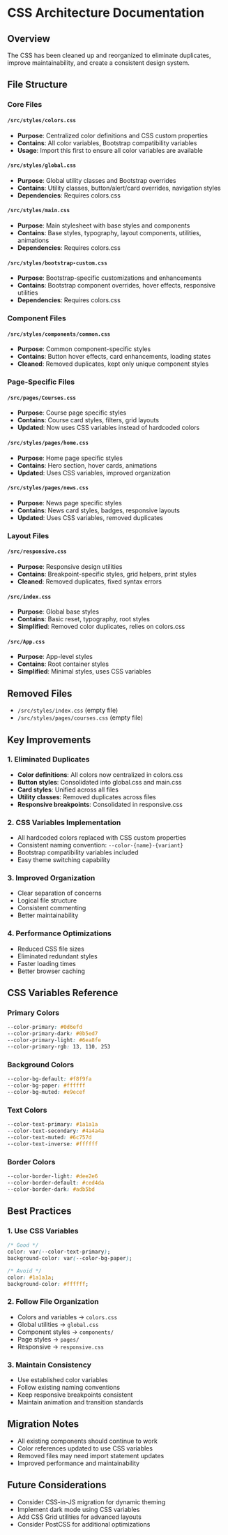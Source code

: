 # CSS Architecture Documentation

## Overview
The CSS has been cleaned up and reorganized to eliminate duplicates, improve maintainability, and create a consistent design system.

## File Structure

### Core Files

#### `/src/styles/colors.css`
- **Purpose**: Centralized color definitions and CSS custom properties
- **Contains**: All color variables, Bootstrap compatibility variables
- **Usage**: Import this first to ensure all color variables are available

#### `/src/styles/global.css`
- **Purpose**: Global utility classes and Bootstrap overrides
- **Contains**: Utility classes, button/alert/card overrides, navigation styles
- **Dependencies**: Requires colors.css

#### `/src/styles/main.css`
- **Purpose**: Main stylesheet with base styles and components
- **Contains**: Base styles, typography, layout components, utilities, animations
- **Dependencies**: Requires colors.css

#### `/src/styles/bootstrap-custom.css`
- **Purpose**: Bootstrap-specific customizations and enhancements
- **Contains**: Bootstrap component overrides, hover effects, responsive utilities
- **Dependencies**: Requires colors.css

### Component Files

#### `/src/styles/components/common.css`
- **Purpose**: Common component-specific styles
- **Contains**: Button hover effects, card enhancements, loading states
- **Cleaned**: Removed duplicates, kept only unique component styles

### Page-Specific Files

#### `/src/pages/Courses.css`
- **Purpose**: Course page specific styles
- **Contains**: Course card styles, filters, grid layouts
- **Updated**: Now uses CSS variables instead of hardcoded colors

#### `/src/styles/pages/home.css`
- **Purpose**: Home page specific styles
- **Contains**: Hero section, hover cards, animations
- **Updated**: Uses CSS variables, improved organization

#### `/src/styles/pages/news.css`
- **Purpose**: News page specific styles
- **Contains**: News card styles, badges, responsive layouts
- **Updated**: Uses CSS variables, removed duplicates

### Layout Files

#### `/src/responsive.css`
- **Purpose**: Responsive design utilities
- **Contains**: Breakpoint-specific styles, grid helpers, print styles
- **Cleaned**: Removed duplicates, fixed syntax errors

#### `/src/index.css`
- **Purpose**: Global base styles
- **Contains**: Basic reset, typography, root styles
- **Simplified**: Removed color duplicates, relies on colors.css

#### `/src/App.css`
- **Purpose**: App-level styles
- **Contains**: Root container styles
- **Simplified**: Minimal styles, uses CSS variables

## Removed Files
- `/src/styles/index.css` (empty file)
- `/src/styles/pages/courses.css` (empty file)

## Key Improvements

### 1. Eliminated Duplicates
- **Color definitions**: All colors now centralized in colors.css
- **Button styles**: Consolidated into global.css and main.css
- **Card styles**: Unified across all files
- **Utility classes**: Removed duplicates across files
- **Responsive breakpoints**: Consolidated in responsive.css

### 2. CSS Variables Implementation
- All hardcoded colors replaced with CSS custom properties
- Consistent naming convention: `--color-{name}-{variant}`
- Bootstrap compatibility variables included
- Easy theme switching capability

### 3. Improved Organization
- Clear separation of concerns
- Logical file structure
- Consistent commenting
- Better maintainability

### 4. Performance Optimizations
- Reduced CSS file sizes
- Eliminated redundant styles
- Faster loading times
- Better browser caching

## CSS Variables Reference

### Primary Colors
```css
--color-primary: #0d6efd
--color-primary-dark: #0b5ed7
--color-primary-light: #6ea8fe
--color-primary-rgb: 13, 110, 253
```

### Background Colors
```css
--color-bg-default: #f8f9fa
--color-bg-paper: #ffffff
--color-bg-muted: #e9ecef
```

### Text Colors
```css
--color-text-primary: #1a1a1a
--color-text-secondary: #4a4a4a
--color-text-muted: #6c757d
--color-text-inverse: #ffffff
```

### Border Colors
```css
--color-border-light: #dee2e6
--color-border-default: #ced4da
--color-border-dark: #adb5bd
```

## Best Practices

### 1. Use CSS Variables
```css
/* Good */
color: var(--color-text-primary);
background-color: var(--color-bg-paper);

/* Avoid */
color: #1a1a1a;
background-color: #ffffff;
```

### 2. Follow File Organization
- Colors and variables → `colors.css`
- Global utilities → `global.css`
- Component styles → `components/`
- Page styles → `pages/`
- Responsive → `responsive.css`

### 3. Maintain Consistency
- Use established color variables
- Follow existing naming conventions
- Keep responsive breakpoints consistent
- Maintain animation and transition standards

## Migration Notes
- All existing components should continue to work
- Color references updated to use CSS variables
- Removed files may need import statement updates
- Improved performance and maintainability

## Future Considerations
- Consider CSS-in-JS migration for dynamic theming
- Implement dark mode using CSS variables
- Add CSS Grid utilities for advanced layouts
- Consider PostCSS for additional optimizations
